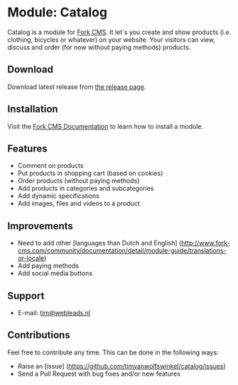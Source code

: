 # Module: Catalog

Catalog is a module for [Fork CMS](http://www.fork-cms.com).
It let´s you create and show products (i.e. clothing, bicycles or whatever) on your website.
Your visitors can view, discuss and order (for now without paying methods) products.

## Download

Download latest release from [the release page](https://github.com/timvanwolfswinkel/catalog/releases).

## Installation

Visit the [Fork CMS Documentation](http://www.fork-cms.com/community/documentation/detail/getting-started/adding-modules) to learn how to install a module.

## Features

* Comment on products
* Put products in shopping cart (based on cookies)
* Order products (without paying methods)
* Add products in categories and subcategories
* Add dynamic specifications
* Add images, files and videos to a product

## Improvements

* Need to add other [languages than Dutch and English] (http://www.fork-cms.com/community/documentation/detail/module-guide/translations-or-locale)
* Add paying methods
* Add social media buttons

## Support

* E-mail: tim@webleads.nl

## Contributions

Feel free to contribute any time. This can be done in the following ways:

* Raise an [issue] (https://github.com/timvanwolfswinkel/catalog/issues)
* Send a Pull Request with bug fixes and/or new features